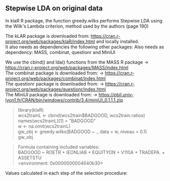 ## Stepwise LDA on original data

In klaR R package, the function greedy.wilks performs Stepwise LDA using the Wilk's Lambda criterion, method used by the authors (page 190)

The kLAR package is downloaded from: https://cran.r-project.org/web/packages/klaR/index.html
and locally installed.<br>
It also needs as dependencies the following other packages: Also needs as dependency: MASS, combinat, questionr and MiniUI<br>

We use the cbind() and lda() functions from the MASS R package -> https://cran.r-project.org/web/packages/MASS/index.html<br>
The combinat package is downloaded from: -> https://cran.r-project.org/web/packages/combinat/index.html<br>
The questionr package is downloaded from: -> https://cran.r-project.org/web/packages/questionr/index.html<br>
The MiniUI package is downloaded from: -> https://pbil.univ-lyon1.fr/CRAN/bin/windows/contrib/3.4/miniUI_0.1.1.1.zip<br>

> library(klaR) <br>
> wcs2trainL <- cbind(wcs2train$BADGOOD, wcs2train.ratios) <br>
> names(wcs2trainL)[1] = "BADGOOD" <br>
> w <- na.omit(wcs2trainL) <br>
> gw_obj <- greedy.wilks(BADGOOD ~ ., data = w, niveau = 0.1) <br>
> gw_obj <br>

> Formula containing included variables:  <br>
> BADGOOD ~ ROETR + IEONLIAB + EQUITYON + V110A + TRADEPA. + ASSETSTU <br>
> <environment: 0x0000000004640b30> <br>

Values calculated in each step of the selection procedure: 


